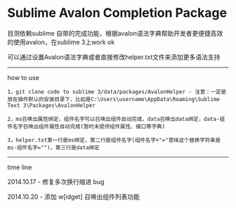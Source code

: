 Sublime Avalon Completion Package
===============================

目测依赖sublime 自带的完成功能，根据avalon语法字典帮助开发者更便捷高效的使用avalon，在sublime 3上work ok

可以通过设置Avalon语法字典或者直接修改helper.txt文件来添加更多语法支持

-------
how to use

	1，git clone code to sublime 3/data/packages/AvalonHelper - 注意：一定是放在插件默认的安装目录下，比如是C:\Users\username\AppData\Roaming\Sublime Text 3\Packages\AvalonHelper

	2，ms召唤出属性绑定，组件名字可以召唤出组件自动完成，data召唤出data绑定，data-组件名字召唤出组件属性自动完成(暂时未提供组件属性、接口等字典)

	3，helper.txt第一行是ms绑定，第二行是组件名字(组件名字+"="意味这个替换字符串是ms-组件名字="")，第三行是data绑定


-------
time line

2014.10.17 - 修复多次换行缩进 bug

2014.10.20 - 添加 w[idget] 召唤出组件列表功能
